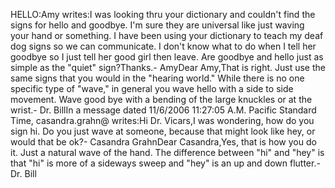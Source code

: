 HELLO:Amy writes:I was looking thru your dictionary and couldn't find the signs for hello and 
	goodbye. I'm sure they are universal like just waving your hand or 
	something. I have been using your dictionary to teach my deaf dog signs so 
	we can communicate. I don't know what to do when I tell her goodbye so I 
	just tell her good girl then leave. Are goodbye and hello just as simple as 
	the "quiet" sign?Thanks.- AmyDear Amy,That is right. Just use the same signs that you would in the "hearing 
	world." While there is no one specific type of "wave," in general you wave 
	hello with a side to side movement. Wave good bye with a bending of the 
	large knuckles or at the wrist.- Dr. BillIn a message dated 11/6/2006 11:27:05 A.M. Pacific Standard Time, 
	casandra.grahn@ writes:Hi Dr. Vicars,I was wondering, how do you sign hi. Do you just wave at someone, because 
	that might look like hey, or would that be ok?- Casandra GrahnDear Casandra,Yes, that is how you do it. Just a natural wave of the hand. The difference 
	between "hi" and "hey" is that "hi" is more of a sideways sweep and "hey" is 
	an up and down flutter.- Dr. Bill